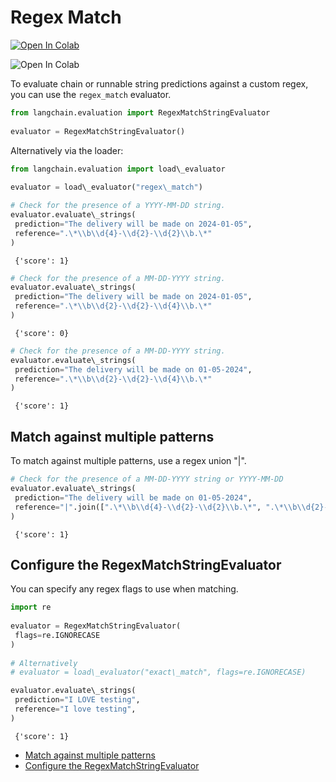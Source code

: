 # Regex Match

[![Open In Colab](https://colab.research.google.com/assets/colab-badge.svg)](https://colab.research.google.com/github/langchain-ai/langchain/blob/master/docs/docs/guides/evaluation/string/regex_match.ipynb)

![Open In Colab](https://colab.research.google.com/assets/colab-badge.svg)

To evaluate chain or runnable string predictions against a custom regex, you can use the `regex_match` evaluator.

```python
from langchain.evaluation import RegexMatchStringEvaluator  
  
evaluator = RegexMatchStringEvaluator()  

```

Alternatively via the loader:

```python
from langchain.evaluation import load\_evaluator  
  
evaluator = load\_evaluator("regex\_match")  

```

```python
# Check for the presence of a YYYY-MM-DD string.  
evaluator.evaluate\_strings(  
 prediction="The delivery will be made on 2024-01-05",  
 reference=".\*\\b\\d{4}-\\d{2}-\\d{2}\\b.\*"  
)  

```

```text
 {'score': 1}  

```

```python
# Check for the presence of a MM-DD-YYYY string.  
evaluator.evaluate\_strings(  
 prediction="The delivery will be made on 2024-01-05",  
 reference=".\*\\b\\d{2}-\\d{2}-\\d{4}\\b.\*"  
)  

```

```text
 {'score': 0}  

```

```python
# Check for the presence of a MM-DD-YYYY string.  
evaluator.evaluate\_strings(  
 prediction="The delivery will be made on 01-05-2024",  
 reference=".\*\\b\\d{2}-\\d{2}-\\d{4}\\b.\*"  
)  

```

```text
 {'score': 1}  

```

## Match against multiple patterns[​](#match-against-multiple-patterns "Direct link to Match against multiple patterns")

To match against multiple patterns, use a regex union "|".

```python
# Check for the presence of a MM-DD-YYYY string or YYYY-MM-DD  
evaluator.evaluate\_strings(  
 prediction="The delivery will be made on 01-05-2024",  
 reference="|".join([".\*\\b\\d{4}-\\d{2}-\\d{2}\\b.\*", ".\*\\b\\d{2}-\\d{2}-\\d{4}\\b.\*"])  
)  

```

```text
 {'score': 1}  

```

## Configure the RegexMatchStringEvaluator[​](#configure-the-regexmatchstringevaluator "Direct link to Configure the RegexMatchStringEvaluator")

You can specify any regex flags to use when matching.

```python
import re  
  
evaluator = RegexMatchStringEvaluator(  
 flags=re.IGNORECASE  
)  
  
# Alternatively  
# evaluator = load\_evaluator("exact\_match", flags=re.IGNORECASE)  

```

```python
evaluator.evaluate\_strings(  
 prediction="I LOVE testing",  
 reference="I love testing",  
)  

```

```text
 {'score': 1}  

```

- [Match against multiple patterns](#match-against-multiple-patterns)
- [Configure the RegexMatchStringEvaluator](#configure-the-regexmatchstringevaluator)
